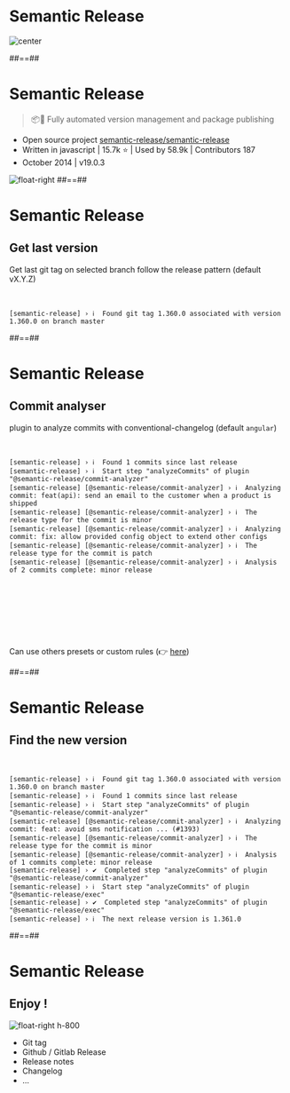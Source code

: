 <!-- .slide: -->

# Semantic Release 

![center](./assets/images/fusion.png)

##==##
# Semantic Release

> 📦🚀 Fully automated version management and package publishing

* Open source project [semantic-release/semantic-release](https://github.com/semantic-release/semantic-release) 
* Written in javascript | 15.7k ⭐️ | Used by 58.9k | Contributors 187
* October 2014 | v19.0.3

![float-right](./assets/images/bender.png)
##==##

# Semantic Release
## Get last version

Get last git tag on selected branch follow the release pattern (default vX.Y.Z)

<br/>

```text
[semantic-release] › ℹ  Found git tag 1.360.0 associated with version 1.360.0 on branch master
```


##==##

# Semantic Release
## Commit analyser

plugin to analyze commits with conventional-changelog (default `angular`)

<br/>

```text
[semantic-release] › ℹ  Found 1 commits since last release
[semantic-release] › ℹ  Start step "analyzeCommits" of plugin "@semantic-release/commit-analyzer"
[semantic-release] [@semantic-release/commit-analyzer] › ℹ  Analyzing commit: feat(api): send an email to the customer when a product is shipped
[semantic-release] [@semantic-release/commit-analyzer] › ℹ  The release type for the commit is minor
[semantic-release] [@semantic-release/commit-analyzer] › ℹ  Analyzing commit: fix: allow provided config object to extend other configs
[semantic-release] [@semantic-release/commit-analyzer] › ℹ  The release type for the commit is patch
[semantic-release] [@semantic-release/commit-analyzer] › ℹ  Analysis of 2 commits complete: minor release
```


<br/><br/><br/><br/><br/><br/>

Can use others presets or custom rules (👉 [here](https://github.com/semantic-release/commit-analyzer))

##==##

# Semantic Release
## Find the new version

<br/>

```text
[semantic-release] › ℹ  Found git tag 1.360.0 associated with version 1.360.0 on branch master
[semantic-release] › ℹ  Found 1 commits since last release
[semantic-release] › ℹ  Start step "analyzeCommits" of plugin "@semantic-release/commit-analyzer"
[semantic-release] [@semantic-release/commit-analyzer] › ℹ  Analyzing commit: feat: avoid sms notification ... (#1393)
[semantic-release] [@semantic-release/commit-analyzer] › ℹ  The release type for the commit is minor
[semantic-release] [@semantic-release/commit-analyzer] › ℹ  Analysis of 1 commits complete: minor release
[semantic-release] › ✔  Completed step "analyzeCommits" of plugin "@semantic-release/commit-analyzer"
[semantic-release] › ℹ  Start step "analyzeCommits" of plugin "@semantic-release/exec"
[semantic-release] › ✔  Completed step "analyzeCommits" of plugin "@semantic-release/exec"
[semantic-release] › ℹ  The next release version is 1.361.0
```
<!-- .element: class="big-code" -->


##==##

# Semantic Release
## Enjoy !


![float-right h-800](./assets/images/github_release.png)

* Git tag
* Github / Gitlab Release
* Release notes
* Changelog
* ...

